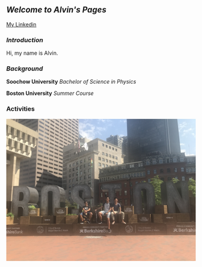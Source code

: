 ## _**Welcome to Alvin's Pages**_
[My Linkedin](https://www.linkedin.com/in/y-c-huang1995)

### _Introduction_
Hi, my name is Alvin.


### _Background_
**Soochow University** _Bachelor of Science in Physics_

**Boston University** _Summer Course_

### Activities

![US Summer](/images/IMG_7210.JPG)

